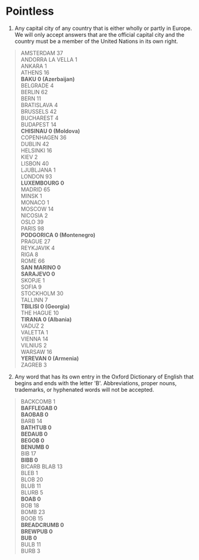 # Pointless

1. Any capital city of any country that is either
wholly or partly in Europe. We will only accept
answers that are the official capital city and the
country must be a member of the United Nations
in its own right.

> AMSTERDAM 37  
ANDORRA LA VELLA 1  
ANKARA 1  
ATHENS 16  
**BAKU 0 (Azerbaijan)**  
BELGRADE 4  
BERLIN 62  
BERN 11  
BRATISLAVA 4  
BRUSSELS 42  
BUCHAREST 4  
BUDAPEST 14  
**CHISINAU 0 (Moldova)**  
COPENHAGEN 36  
DUBLIN 42  
HELSINKI 16  
KIEV 2  
LISBON 40  
LJUBLJANA 1  
LONDON 93  
**LUXEMBOURG 0**  
MADRID 65  
MINSK 1  
MONACO 1  
MOSCOW 14  
NICOSIA 2  
OSLO 39  
PARIS 98  
**PODGORICA 0 (Montenegro)**  
PRAGUE 27  
REYKJAVIK 4  
RIGA 8  
ROME 66  
**SAN MARINO 0**  
**SARAJEVO 0**  
SKOPJE 1  
SOFIA 9  
STOCKHOLM 30  
TALLINN 7  
**TBILISI 0 (Georgia)**  
THE HAGUE 10  
**TIRANA 0 (Albania)**  
VADUZ 2  
VALETTA 1  
VIENNA 14  
VILNIUS 2  
WARSAW 16  
**YEREVAN 0 (Armenia)**  
ZAGREB 3  

2. Any word that has its own entry in the Oxford Dictionary of English that begins and ends with the letter 'B'. Abbreviations, proper nouns, trademarks, or hyphenated words will not be accepted.

> BACKCOMB 1  
**BAFFLEGAB 0**  
**BAOBAB 0**  
BARB  14  
**BATHTUB 0**  
**BEDAUB 0**  
**BEGOB 0**  
**BENUMB 0**  
BIB 17  
**BIBB 0**  
BICARB
BLAB 13  
BLEB 1  
BLOB 20  
BLUB 11  
BLURB 5  
**BOAB 0**  
BOB 18  
BOMB 23  
BOOB 15  
**BREADCRUMB 0**  
**BREWPUB 0**  
**BUB 0**  
BULB 11  
BURB 3  
